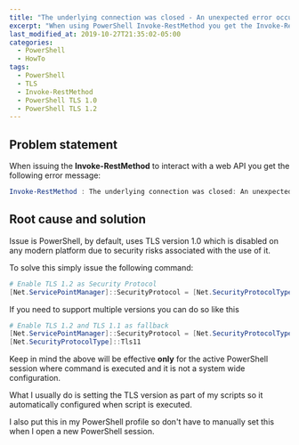```yaml
---
title: "The underlying connection was closed - An unexpected error occurred"
excerpt: "When using PowerShell Invoke-RestMethod you get the Invoke-RestMethod : The underlying connection was closed: An unexpected error occurred Error message"
last_modified_at: 2019-10-27T21:35:02-05:00
categories:
  - PowerShell
  - HowTo
tags:
  - PowerShell
  - TLS
  - Invoke-RestMethod
  - PowerShell TLS 1.0
  - PowerShell TLS 1.2
---
```


## Problem statement

When issuing the **Invoke-RestMethod** to interact with a web API you get the following error message:

```powershell
Invoke-RestMethod : The underlying connection was closed: An unexpected error occurred on a send
```

## Root cause and solution

Issue is PowerShell, by default, uses TLS version 1.0 which is disabled on any modern platform due to security risks associated with the use of it.

To solve this simply issue the following command:

```powershell
# Enable TLS 1.2 as Security Protocol
[Net.ServicePointManager]::SecurityProtocol = [Net.SecurityProtocolType]::Tls12
```

If you need to support multiple versions you can do so like this

```powershell
# Enable TLS 1.2 and TLS 1.1 as fallback
[Net.ServicePointManager]::SecurityProtocol = [Net.SecurityProtocolType]::Tls12,
[Net.SecurityProtocolType]::Tls11
```

Keep in mind the above will be effective **only** for the active PowerShell session where command is executed and it is not a system wide configuration.

What I usually do is setting the TLS version as part of my scripts so it automatically configured when script is executed.

I also put this in my PowerShell profile so don't have to manually set this when I open a new PowerShell session.
